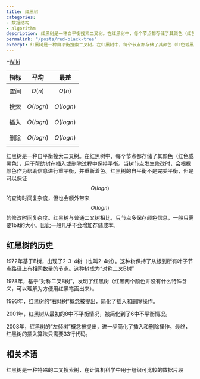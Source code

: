 ```yaml
---
title: 红黑树
categories:
- 数据结构
- algorithm
description: 红黑树是一种自平衡搜索二叉树。在红黑树中，每个节点都存储了其颜色（红色或黑色），用于帮助树在插入或删除过程中保持平衡。
permalink: "/posts/red-black-tree"
excerpt: 红黑树是一种自平衡搜索二叉树。在红黑树中，每个节点都存储了其颜色（红色或黑色），用于帮助树在插入或删除过程中保持平衡。
---
```


+[Wiki](https://en.wikipedia.org/wiki/Red%E2%80%93black_tree)

| 指标	| 平均 | 最差 |
| --- | --- | --- |
| 空间 | $$O(n)$$ | $$O(n)$$ |
| 搜索 | $$O(log  n)$$ | $$O(log  n)$$ | 
| 插入 | $$O(log  n)$$ | $$O(log  n)$$ |
| 删除 | $$O(log  n)$$ | $$O(log  n)$$ |

红黑树是一种自平衡搜索二叉树。在红黑树中，每个节点都存储了其颜色（红色或黑色），用于帮助树在插入或删除过程中保持平衡。当树节点发生修改时，会根据颜色作为帮助信息进行重平衡，并重新着色。红黑树的自平衡不是完美平衡，但是可以保证 $$O(log n)$$ 的查询时间复杂度，但也会额外带来 $$O(log n)$$ 的修改时间复杂度。红黑树与普通二叉树相比，只节点多保存颜色信息，一般只需要1bit的大小。因此一般几乎不会增加存储成本。

## 红黑树的历史

1972年基于B树，出现了2-3-4树（也叫2-4树）。这种树保持了从根到所有叶子节点路径上有相同数量的节点。这种树成为“对称二叉B树”

1978年，基于“对称二叉B树”，发明了红黑树（红黑两个颜色并没有什么特殊含义，可以理解为方便用红黑笔画出来）。

1993年，红黑树的“右倾树”概念被提出，简化了插入和删除操作。

2001年，红黑树从最初的8中不平衡情况，被简化到了6中不平衡情况。

2008年，红黑树的“左倾树”概念被提出，进一步简化了插入和删除操作。最终，红黑树的插入算法只需要33行代码。

## 相关术语

红黑树是一种特殊的二叉搜索树，在计算机科学中用于组织可比较的数据片段

